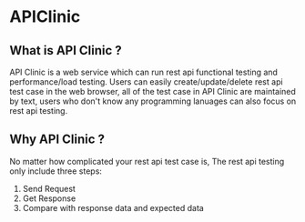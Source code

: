 # APIClinic

## What is API Clinic ?
API Clinic is a web service which can run rest api functional testing and performance/load testing.
Users can easily create/update/delete rest api test case in the web browser, all of the test case in API Clinic are maintained by text, users who don't know any programming lanuages can also focus on rest api testing. 

## Why API Clinic ?
No matter how complicated your rest api test case is, The rest api testing only include three steps: 
1. Send Request
2. Get Response
3. Compare with response data and expected data


